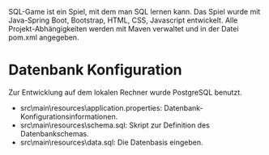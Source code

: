 SQL-Game ist ein Spiel, mit dem man SQL lernen kann. Das Spiel wurde mit Java-Spring Boot, Bootstrap, HTML, CSS, Javascript entwickelt.
Alle Projekt-Abhängigkeiten werden mit Maven verwaltet und in der Datei pom.xml angegeben.
# Datenbank Konfiguration
Zur Entwicklung auf dem lokalen Rechner wurde PostgreSQL benutzt.
- src\main\resources\application.properties: Datenbank-Konfigurationsinformationen.
- src\main\resources\schema.sql: Skript zur Definition des Datenbankschemas.
- src\main\resources\data.sql: Die Datenbasis eingeben.
